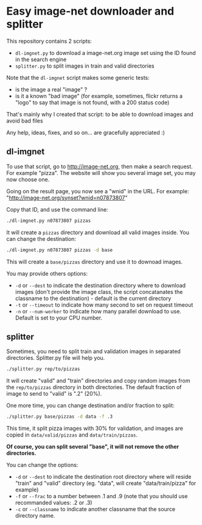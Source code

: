 # Easy image-net downloader and splitter

This repository contains 2 scripts:

- `dl-imgnet.py` to download a image-net.org image set using the ID found in the search engine
- `splitter.py` to split images in train and valid directories

Note that the `dl-imgnet` script makes some generic tests:

- is the image a real "image" ?
- is it a known "bad image" (for example, sometimes, flickr returns a "logo" to say that image is not found, with a 200 status code)

That's mainly why I created that script: to be able to download images and avoid bad files

Any help, ideas, fixes, and so on... are gracefully appreciated :)

## dl-imgnet

To use that script, go to http://image-net.org, then make a search request. For example "pizza". The website will show you several image set, you may now choose one.

Going on the result page, you now see a "wnid" in the URL. For example: "http://image-net.org/synset?wnid=n07873807"

Copy that ID, and use the command line:

```bash
./dl-imgnet.py n07873807 pizzas
```

It will create a `pizzas` directory and download all valid images inside. You can change the destination:

```bash
./dl-imgnet.py n07873807 pizzas -d base
```

This will create a `base/pizzas` directory and use it to downoad images.

You may provide others options:

- `-d` or `--dest` to indicate the destination directory where to download images (don't provide the image class, the script concatanates the classname to the destination) - default is the current directory
- `-t` or `--timeout` to indicate how many second to set on request timeout
- `-n` or `--num-worker` to indicate how many parallel download to use. Default is set to your CPU number.

## splitter

Sometimes, you need to split train and validation images in separated directories. Splitter.py file will help you.

```bash
./splitter.py rep/to/pizzas 
```

It will create "valid" and "train" directories and copy random images from the `rep/to/pizzas` directory in both directories. The default fraction of image to send to "valid" is ".2" (20%).

One more time, you can change destination and/or fraction to split:

```bash
./splitter.py base/pizzas -d data -f .3
```

This time, it split pizza images with 30% for validation, and images are copied in `data/valid/pizzas` and `data/train/pizzas`.

**Of course, you can split several "base", it will not remove the other directories.**

You can change the options:

- `-d` or `--dest` to indicate the destination root directory where will reside "train" and "valid" directory (eg. "data", will create "data/train/pizza" for example)
- `-f` or `--frac` to a number between .1 and .9 (note that you should use recommanded values: .2 or .3)
- `-c` or `--classname` to indicate another classname that the source directory name.
